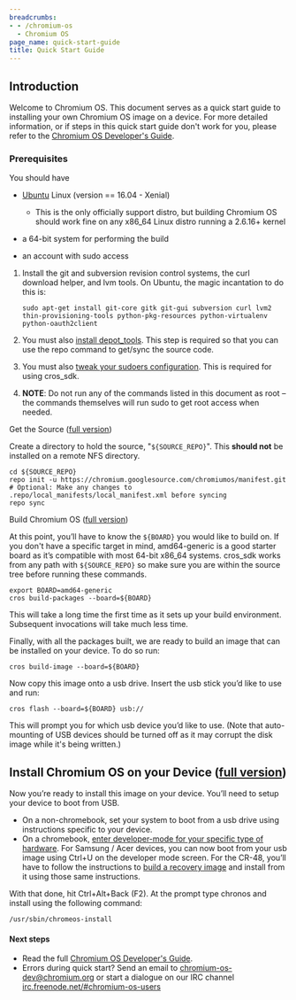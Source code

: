 ```yaml
---
breadcrumbs:
- - /chromium-os
  - Chromium OS
page_name: quick-start-guide
title: Quick Start Guide
---
```


## Introduction

Welcome to Chromium OS. This document serves as a quick start guide to
installing your own Chromium OS image on a device. For more detailed
information, or if steps in this quick start guide don't work for you, please
refer to the [Chromium OS Developer's
Guide](https://chromium.googlesource.com/chromiumos/docs/+/HEAD/developer_guide.md).

### Prerequisites

You should have

*   [Ubuntu](http://www.ubuntu.com/) Linux (version == 16.04 - Xenial)
    *   This is the only officially support distro, but building
                Chromium OS should work fine on any x86_64 Linux distro running
                a 2.6.16+ kernel

*   a 64-bit system for performing the build

*   an account with sudo access

1.  Install the git and subversion revision control systems, the curl
            download helper, and lvm tools. On Ubuntu, the magic incantation to
            do this is:

    ```none
    sudo apt-get install git-core gitk git-gui subversion curl lvm2 thin-provisioning-tools python-pkg-resources python-virtualenv python-oauth2client
    ```

2.  You must also [install
            depot_tools](/developers/how-tos/install-depot-tools). This step is
            required so that you can use the repo command to get/sync the source
            code.
3.  You must also [tweak your sudoers configuration](http://www.chromium.org/chromium-os/tips-and-tricks-for-chromium-os-developers#TOC-Making-sudo-a-little-more-permissive). This is required for using cros_sdk.
4.  **NOTE**: Do not run any of the commands listed in this document as
            root – the commands themselves will run sudo to get root access when
            needed.

Get the Source ([full version](/chromium-os/developer-guide#TOC-Get-the-Source))

Create a directory to hold the source, "`${SOURCE_REPO}`". This **should not**
be installed on a remote NFS directory.

```none
cd ${SOURCE_REPO}
repo init -u https://chromium.googlesource.com/chromiumos/manifest.git
# Optional: Make any changes to .repo/local_manifests/local_manifest.xml before syncing
repo sync
```

Build Chromium OS ([full
version](http://www.chromium.org/chromium-os/developer-guide#TOC-Building-Chromium-OS))

At this point, you’ll have to know the `${BOARD}` you would like to build on. If
you don't have a specific target in mind, amd64-generic is a good starter board
as it’s compatible with most 64-bit x86_64 systems. cros_sdk works from any path
with `${SOURCE_REPO}` so make sure you are within the source tree before running
these commands.

```none
export BOARD=amd64-generic
cros build-packages --board=${BOARD}
```

This will take a long time the first time as it sets up your build environment.
Subsequent invocations will take much less time.

Finally, with all the packages built, we are ready to build an image that can be
installed on your device. To do so run:

```none
cros build-image --board=${BOARD}
```

Now copy this image onto a usb drive. Insert the usb stick you’d like to use and
run:

```none
cros flash --board=${BOARD} usb://
```

This will prompt you for which usb device you’d like to use. (Note that
auto-mounting of USB devices should be turned off as it may corrupt the disk
image while it's being written.)

## Install Chromium OS on your Device ([full version](http://www.chromium.org/chromium-os/developer-guide#TOC-Installing-Chromium-OS-on-your-Device))

Now you’re ready to install this image on your device. You’ll need to setup your
device to boot from USB.

*   On a non-chromebook, set your system to boot from a usb drive using
            instructions specific to your device.
*   On a chromebook, [enter developer-mode for your specific type of
            hardware](/chromium-os/developer-information-for-chrome-os-devices).
            For Samsung / Acer devices, you can now boot from your usb image
            using Ctrl+U on the developer mode screen. For the CR-48, you’ll
            have to follow the instructions to [build a recovery
            image](/chromium-os/developer-information-for-chrome-os-devices/cr-48-chrome-notebook-developer-information)
            and install from it using those same instructions.

With that done, hit Ctrl+Alt+Back (F2). At the prompt type chronos and install
using the following command:

```none
/usr/sbin/chromeos-install
```

#### Next steps

*   Read the full [Chromium OS Developer's
            Guide](/chromium-os/developer-guide).
*   Errors during quick start? Send an email to
            [chromium-os-dev@chromium.org](mailto:chromium-os-dev@chromium.org)
            or start a dialogue on our IRC channel
            [irc.freenode.net/#chromium-os-users](http://irc.freenode.net/#chromium-os-users)
